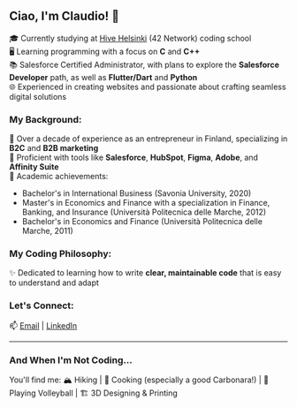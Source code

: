 ## Ciao, I'm Claudio! 👋  
🎓 Currently studying at [Hive Helsinki](https://www.hive.fi/en/) (42 Network) coding school  
🖥️ Learning programming with a focus on **C** and **C++**  
📚 Salesforce Certified Administrator, with plans to explore the **Salesforce Developer** path, as well as **Flutter/Dart** and **Python**  
🌐 Experienced in creating websites and passionate about crafting seamless digital solutions  

### My Background:  
🔹 Over a decade of experience as an entrepreneur in Finland, specializing in **B2C** and **B2B marketing**  
🔹 Proficient with tools like **Salesforce**, **HubSpot**, **Figma**, **Adobe**, and **Affinity Suite**  
🔹 Academic achievements:  
  - Bachelor's in International Business (Savonia University, 2020)  
  - Master's in Economics and Finance with a specialization in Finance, Banking, and Insurance (Università Politecnica delle Marche, 2012)  
  - Bachelor's in Economics and Finance (Università Politecnica delle Marche, 2011)  

### My Coding Philosophy:  
✨ Dedicated to learning how to write **clear, maintainable code** that is easy to understand and adapt  

### Let's Connect:  
📫 [Email](mailto:claudioborromei@gmail.com) | [LinkedIn](https://www.linkedin.com/in/claudioborromei/)

---

### And When I'm Not Coding...  
You'll find me: 🏔️ Hiking | 🍝 Cooking (especially a good Carbonara!) | 🏐 Playing Volleyball | 🏗️ 3D Designing & Printing  


<!---
- 👋 Hi, I’m @CBOcoding
- 👀 I’m interested in ...
- 🌱 I’m currently learning ...
- 💞️ I’m looking to collaborate on ...
- 📫 How to reach me: 
- 😄 Pronouns: ...
- ⚡ Fun fact: ...
--->

<!---
CBOcoding/CBOcoding is a ✨ special ✨ repository because its `README.md` (this file) appears on your GitHub profile.
You can click the Preview link to take a look at your changes.
--->
